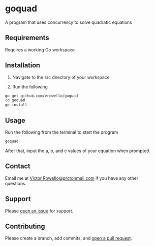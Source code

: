 # goquad
A program that uses concurrency to solve quadratic equations

## Requirements

Requires a working Go workspace

## Installation

1) Navigate to the src directory of your workspace

2) Run the following

```bash
go get github.com/vrowello/goquad
cd goquad
go install
```

## Usage

Run the following from the terminal to start the program

```bash
goquad
```
After that, input the a, b, and c values of your equation when prompted.

## Contact

Email me at Victor.Rowello@protonmail.com if you have any other questions.

## Support

Please [open an issue](https://github.com/vrowello/goquad/issues/new) for support.

## Contributing

Please create a branch, add commits, and [open a pull request](https://github.com/vrowello/goquad/compare/).
